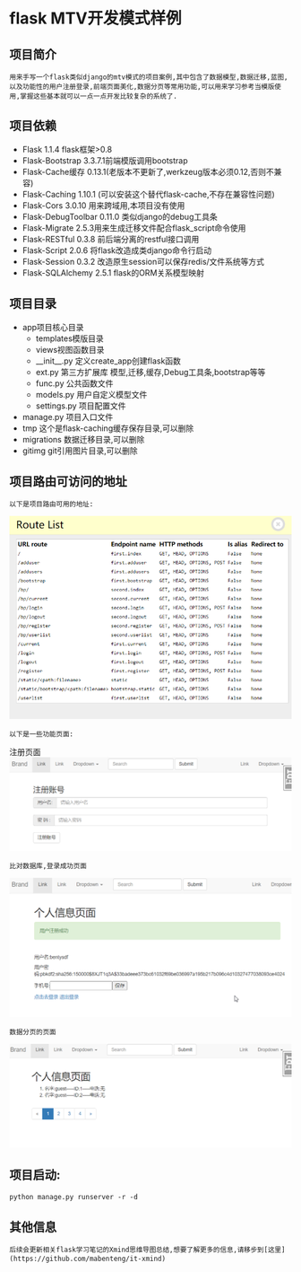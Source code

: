 # flask MTV开发模式样例
## 项目简介
    用来手写一个flask类似django的mtv模式的项目案例,其中包含了数据模型,数据迁移,蓝图,以及功能性的用户注册登录,前端页面美化,数据分页等常用功能,可以用来学习参考当模版使用,掌握这些基本就可以一点一点开发比较复杂的系统了.

## 项目依赖
- Flask                              1.1.4 flask框架>0.8
- Flask-Bootstrap                   3.3.7.1前端模版调用bootstrap
- Flask-Cache缓存            0.13.1(老版本不更新了,werkzeug版本必须0.12,否则不兼容)
- Flask-Caching                      1.10.1 (可以安装这个替代flask-cache,不存在兼容性问题)
- Flask-Cors                         3.0.10 用来跨域用,本项目没有使用
- Flask-DebugToolbar                 0.11.0 类似django的debug工具条
- Flask-Migrate                      2.5.3用来生成迁移文件配合flask_script命令使用
- Flask-RESTful                      0.3.8 前后端分离的restful接口调用
- Flask-Script                       2.0.6 将flask改造成类django命令行启动
- Flask-Session                      0.3.2 改造原生session可以保存redis/文件系统等方式
- Flask-SQLAlchemy                   2.5.1 flask的ORM关系模型映射

## 项目目录
- app项目核心目录
    - templates模版目录
    - views视图函数目录
    - \_\_init__.py 定义create_app创建flask函数
    - ext.py 第三方扩展库 模型,迁移,缓存,Debug工具条,bootstrap等等
    - func.py 公共函数文件
    - models.py 用户自定义模型文件
    - settings.py 项目配置文件
- manage.py 项目入口文件
- tmp 这个是flask-caching缓存保存目录,可以删除
- migrations 数据迁移目录,可以删除
- gitimg git引用图片目录,可以删除



## 项目路由可访问的地址
    以下是项目路由可用的地址:
!["项目路由可用地址"](/gitimg/route.png)

    以下是一些功能页面:
注册页面
!["项目注册页面"](/gitimg/register.png)

    比对数据库,登录成功页面
!["项目登录后页面"](/gitimg/userinfo.png)

    数据分页的页面

!["数据分页"](/gitimg/userlist.png)


## 项目启动:
    python manage.py runserver -r -d

## 其他信息
    后续会更新相关flask学习笔记的Xmind思维导图总结,想要了解更多的信息,请移步到[这里](https://github.com/mabenteng/it-xmind)




